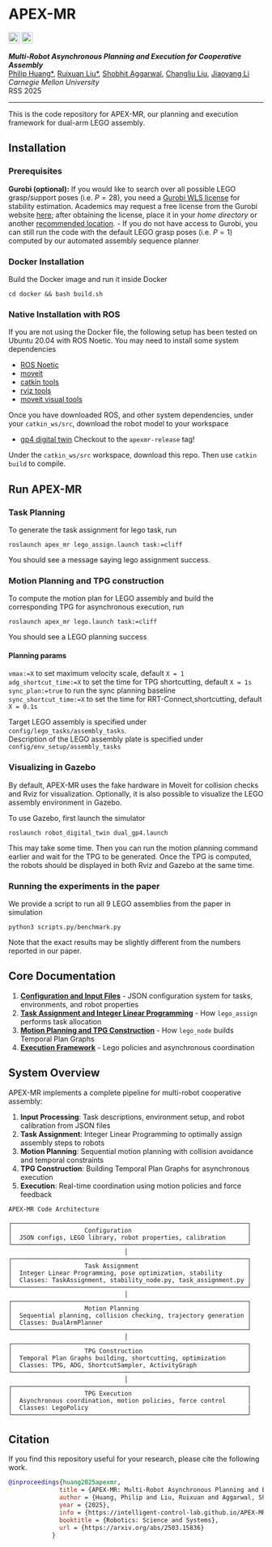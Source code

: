 # APEX-MR

<div>
<a href="https://intelligent-control-lab.github.io/APEX-MR/"><img src="https://img.shields.io/badge/Project_Page-Website-green?logo=googlechrome&logoColor=white" alt="Project Page" height=22px></a>
<a href="https://arxiv.org/abs/2503.15836" target="_blank"><img src=https://img.shields.io/badge/ArXiv-Paper-b5212f.svg?logo=arxiv alt="ArXiv" height=22px></a>
</div>


***Multi-Robot Asynchronous Planning and Execution for Cooperative Assembly***<br>
[Philip Huang*](https://philip-huang.github.io/),
[Ruixuan Liu*](https://waynekyrie.github.io/),
[Shobhit Aggarwal](https://engineering.cmu.edu/mfi/directory/bios/aggarwal-shobhit.html),
[Changliu Liu](http://icontrol.ri.cmu.edu/people/changliu.html),
[Jiaoyang Li](https://jiaoyangli.me/)<br>
*Carnegie Mellon University*<br>
RSS 2025

---
This is the code repository  for APEX-MR, our planning and execution framework for dual-arm LEGO assembly.

## Installation

### Prerequisites
**Gurobi (optional):** 
  If you would like to search over all possible LEGO grasp/support poses (i.e. $P = 28$), you need 
  a [Gurobi WLS license](https://support.gurobi.com/hc/en-us/articles/13232844297489-How-do-I-set-up-a-Web-License-Service-WLS-license) for stability estimation. Academics may request a free license from the
  Gurobi website [here](https://www.gurobi.com/features/academic-wls-license/); after obtaining the license,
  place it in your *home directory* or
  another [recommended location](https://support.gurobi.com/hc/en-us/articles/360013417211-Where-do-I-place-the-Gurobi-license-file-gurobi-lic).
    - If you do not have access to Gurobi, you can still run the code with the default LEGO grasp poses (i.e. $P = 1$) computed by our automated assembly sequence planner

### Docker Installation
Build the Docker image and run it inside Docker
```
cd docker && bash build.sh
```

### Native Installation with ROS
If you are not using the Docker file, the following setup has been tested on Ubuntu 20.04 with ROS Noetic. You may need to install some system dependencies
- [ROS Noetic](http://wiki.ros.org/noetic/Installation/Ubuntu)
- [moveit](https://moveit.ai/install/)
- [catkin tools](https://catkin-tools.readthedocs.io/en/latest/)
- [rviz tools](http://wiki.ros.org/rviz_visual_tools)
- [moveit visual tools](http://wiki.ros.org/moveit_visual_tools)

Once you have downloaded ROS, and other system dependencies, under your ```catkin_ws/src```, download the robot model to your workspace
- [gp4 digital twin](https://github.com/intelligent-control-lab/Robot_Digital_Twin/tree/apexmr-release) Checkout to the ``apexmr-release`` tag!

Under the ```catkin_ws/src``` workspace, download this repo. Then use ```catkin build``` to compile.

## Run APEX-MR
### Task Planning
To generate the task assignment for lego task, run
```
roslaunch apex_mr lego_assign.launch task:=cliff
```
You should see a message saying lego assignment success.

### Motion Planning and TPG construction
To compute the motion plan for LEGO assembly and build the corresponding TPG for asynchronous execution, run
```
roslaunch apex_mr lego.launch task:=cliff
```
You should see a LEGO planning success
#### Planning params
```vmax:=X``` to set maximum velocity scale, default ```X = 1``` <br>
```adg_shortcut_time:=X``` to set the time for TPG shortcutting, default ```X = 1s``` <br>
```sync_plan:=true``` to run the sync planning baseline <br>
```sync_shortcut_time:=X``` to set the time for RRT-Connect,shortcutting, default ```X = 0.1s``` <br>

Target LEGO assembly is specified under ```config/lego_tasks/assembly_tasks```. <br>
Description of the LEGO assembly plate is specified under ```config/env_setup/assembly_tasks```

### Visualizing in Gazebo
By default, APEX-MR uses the fake hardware in Moveit for collision checks and Rviz for visualization. Optionally, it is also possible to visualize the LEGO assembly environment in Gazebo.

To use Gazebo, first launch the simulator
```
roslaunch robot_digital_twin dual_gp4.launch 
```
This may take some time. Then you can run the motion planning command earlier and wait for the TPG to be generated. Once the TPG is computed, the robots should be displayed in both Rviz and Gazebo at the same time.

### Running the experiments in the paper
We provide a script to run all 9 LEGO assemblies from the paper in simulation
```
python3 scripts.py/benchmark.py
```

Note that the exact results may be slightly different from the numbers reported in our paper.


## Core Documentation

1. **[Configuration and Input Files](docs/01-configuration.md)** - JSON configuration system for tasks, environments, and robot properties
2. **[Task Assignment and Integer Linear Programming](docs/02-task-assignment.md)** - How `lego_assign` performs  task allocation
3. **[Motion Planning and TPG Construction](docs/03-motion-planning.md)** - How `lego_node` builds Temporal Plan Graphs
4. **[Execution Framework](docs/04-execution.md)** - Lego policies and asynchronous coordination

## System Overview

APEX-MR implements a complete pipeline for multi-robot cooperative assembly:

1. **Input Processing**: Task descriptions, environment setup, and robot calibration from JSON files
2. **Task Assignment**: Integer Linear Programming to optimally assign assembly steps to robots
3. **Motion Planning**: Sequential motion planning with collision avoidance and temporal constraints
4. **TPG Construction**: Building Temporal Plan Graphs for asynchronous execution
5. **Execution**: Real-time coordination using motion policies and force feedback


```
APEX-MR Code Architecture

┌─────────────────────────────────────────────────────────────────┐
│                    Configuration                                │
│  JSON configs, LEGO library, robot properties, calibration      │
└─────────────────────────────────────────────────────────────────┘
                                │
┌─────────────────────────────────────────────────────────────────┐
│                    Task Assignment                              │
│  Integer Linear Programming, pose optimization, stability       │
│  Classes: TaskAssignment, stability_node.py, task_assignment.py │
└─────────────────────────────────────────────────────────────────┘
                                │
┌─────────────────────────────────────────────────────────────────┐
│                    Motion Planning                              │
│  Sequential planning, collision checking, trajectory generation │
│  Classes: DualArmPlanner                                        │
└─────────────────────────────────────────────────────────────────┘
                                │
┌─────────────────────────────────────────────────────────────────┐
│                    TPG Construction                             │
│  Temporal Plan Graphs building, shortcutting, optimization      │
│  Classes: TPG, ADG, ShortcutSampler, ActivityGraph              │
└─────────────────────────────────────────────────────────────────┘
                                │
┌─────────────────────────────────────────────────────────────────┐
│                    TPG Execution                                │
│  Asynchronous coordination, motion policies, force control      │
│  Classes: LegoPolicy                                            |
└─────────────────────────────────────────────────────────────────┘
```

## Citation

If you find this repository useful for your research, please cite the following work.

```bibtex
@inproceedings{huang2025apexmr,
              title = {APEX-MR: Multi-Robot Asynchronous Planning and Execution for Cooperative Assembly},
              author = {Huang, Philip and Liu, Ruixuan and Aggarwal, Shobhit and Liu, Changliu and Li, Jiaoyang},
              year = {2025},
              info = {https://intelligent-control-lab.github.io/APEX-MR/},
              booktitle = {Robotics: Science and Systems},
              url = {https://arxiv.org/abs/2503.15836}
            }
```
